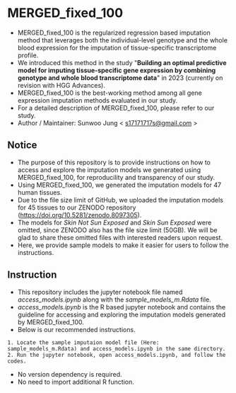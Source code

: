 # MERGED_fixed_100
- MERGED_fixed_100 is the regularized regression based imputation method that leverages both the individual-level genotype and the whole blood expression for the imputation of tissue-specific transcriptome profile.
- We introduced this method in the study "__Building an optimal predictive model for imputing tissue-specific gene expression by combining genotype and whole blood transcriptome data__" in 2023 (currently on revision with HGG Advances).
- MERGED_fixed_100 is the best-working method among all gene expression imputation methods evaluated in our study.
- For a detailed description of MERGED_fixed_100, please refer to our study.
- Author / Maintainer: Sunwoo Jung < s17171717s@gmail.com >


## Notice
- The purpose of this repository is to provide instructions on how to access and explore the imputation models we generated using MERGED_fixed_100, for reproducility and transparency of our study.
- Using MERGED_fixed_100, we generated the imputation models for 47 human tissues.
- Due to the file size limit of GitHub, we uploaded the imputation models for 45 tissues to our ZENODO repository (https://doi.org/10.5281/zenodo.8097305).
- The models for _Skin Not Sun Exposed_ and _Skin Sun Exposed_ were omitted, since ZENODO also has the file size limit (50GB). We will be glad to share these omitted files with interested readers upon request.
- Here, we provide sample models to make it easier for users to follow the instructions. 


## Instruction
- This repository includes the jupyter notebook file named _access_models.ipynb_ along with the _sample_models_m.Rdata_ file.
- _access_models.ipynb_ is the R based jupyter notebook and contains the guideline for accessing and exploring the imputation models generated by MERGED_fixed_100.
- Below is our recommended instructions.
```
1. Locate the sample imputaion model file (Here: sample_models_m.Rdata) and access_models.ipynb in the same directory.
2. Run the jupyter notebook, open access_models.ipynb, and follow the codes.
```
- No version dependency is required.
- No need to import additional R function.
